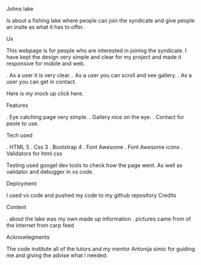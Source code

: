 Johns lake

Is about a fishing lake where people can join the syndicate and give people an insite as what it has to offer.

Ux

This webpage is for people who are interested in joining the syndicate. I have kept the design very simple and clear for my project and made it responsive for mobile and web.

. As a user it is very clear.
. As a user you can scroll and see gallery.
. As a user you can get in contact.

Here is my mock up click here.

Features

. Eye catching page very simple.
. Gallery nice on the eye.
. Contact for peole to use.

Tech used

. HTML 5
. Css 3
. Bootstrap 4
. Font Awesome
. Font Awesome icons
. Validators for html css

Testing
used googel dev tools to check how the page went. As well as validator and debugger in vs code.

Deployment

I used vs code and pushed my code to my github repository
Credits

Content

. about the lake was my own made up information
. pictures came from of the internet from carp feed

Acknowlegments

The code institute all of the tutors and my mentor Antonija simic for guiding me and giving the advise what i needed.
